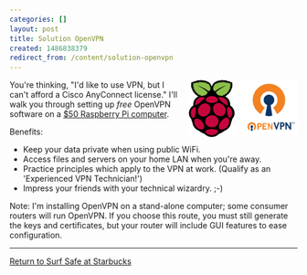 ```yaml
---
categories: []
layout: post
title: Solution OpenVPN
created: 1486838379
redirect_from: /content/solution-openvpn
---
```

<img src="/files/openvpn.png" style="float: right; margin: 0 0 10px 10px;" height="100" width="100" >
<img src="/files/raspberry-pi-logo.png" height="100" width="80" style="float: right; margin: 0 0 10px 10px" >

You're thinking, "I'd like to use VPN, but I can't afford a Cisco AnyConnect license."  I'll walk you through setting up *free* OpenVPN software on a [$50 Raspberry Pi computer](/content/use-raspberry-pi-vpn-server).

Benefits:

* Keep your data private when using public WiFi.
* Access files and servers on your home LAN when you're away.
* Practice principles which apply to the VPN at work.  (Qualify as an 'Experienced VPN Technician!')
* Impress your friends with your technical wizardry.  ;-)

Note: I'm installing OpenVPN on a stand-alone computer; some consumer routers will run OpenVPN.  If you choose this route, you must still generate the keys and certificates, but your router will include GUI features to ease configuration.

-----
[Return to Surf Safe at Starbucks](/content/surf-safe-starbucks)
